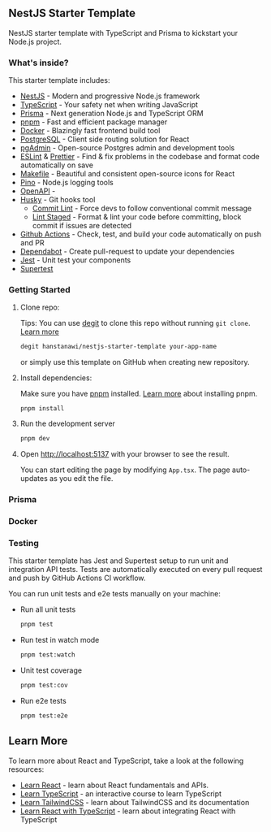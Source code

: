 ## NestJS Starter Template

NestJS starter template with TypeScript and Prisma to kickstart your Node.js project.

### What's inside?

This starter template includes:

- [NestJS](https://nestjs.com/) - Modern and progressive Node.js framework
- [TypeScript](https://www.typescriptlang.org/) - Your safety net when writing JavaScript
- [Prisma](https://prisma.io/) - Next generation Node.js and TypeScript ORM
- [pnpm](https://pnpm.io/) - Fast and efficient package manager
- [Docker]() - Blazingly fast frontend build tool
- [PostgreSQL](https://reactrouter.com/en/main) - Client side routing solution for React
- [pgAdmin](https://www.pgadmin.org/) - Open-source Postgres admin and development tools
- [ESLint](https://eslint.org/) & [Prettier](https://prettier.io/) - Find & fix problems in the codebase and format code automatically on save
- [Makefile](https://lucide.dev/) - Beautiful and consistent open-source icons for React
- [Pino]() - Node.js logging tools
- [OpenAPI]() -
- [Husky](https://typicode.github.io/husky/) - Git hooks tool
  - [Commit Lint](https://commitlint.js.org/#/) - Force devs to follow conventional commit message
  - [Lint Staged](https://github.com/lint-staged/lint-staged) - Format & lint your code before committing, block commit if issues are detected
- [Github Actions](https://docs.github.com/en/actions) - Check, test, and build your code automatically on push and PR
- [Dependabot](https://github.com/dependabot) - Create pull-request to update your dependencies
- [Jest](https://jestjs.io/) - Unit test your components
- [Supertest](https://testing-library.com/docs/react-testing-library/intro/)

### Getting Started

1. Clone repo:

   Tips: You can use [degit](https://github.com/Rich-Harris/degit) to clone this repo without running `git clone`. [Learn more](https://github.com/Rich-Harris/degit)

   ```bash
   degit hanstanawi/nestjs-starter-template your-app-name
   ```

   or simply use this template on GitHub when creating new repository.

2. Install dependencies:

   Make sure you have [pnpm](https://pnpm.io/) installed. [Learn more](https://pnpm.io/installation) about installing pnpm.

   ```
   pnpm install
   ```

3. Run the development server

   ```bash
   pnpm dev
   ```

4. Open [http://localhost:5137](http://localhost:5137) with your browser to see the result.

   You can start editing the page by modifying `App.tsx`. The page auto-updates as you edit the file.

### Prisma

### Docker

### Testing

This starter template has Jest and Supertest setup to run unit and integration API tests. Tests are automatically executed on every pull request and push by GitHub Actions CI workflow.

You can run unit tests and e2e tests manually on your machine:

- Run all unit tests
  ```bash
  pnpm test
  ```
- Run test in watch mode
  ```bash
  pnpm test:watch
  ```
- Unit test coverage
  ```bash
  pnpm test:cov
  ```
- Run e2e tests
  ```bash
  pnpm test:e2e
  ```

## Learn More

To learn more about React and TypeScript, take a look at the following resources:

- [Learn React](https://react.dev/learn) - learn about React fundamentals and APIs.
- [Learn TypeScript](https://learntypescript.dev/) - an interactive course to learn TypeScript
- [Learn TailwindCSS](https://tailwindcss.com/) - learn about TailwindCSS and its documentation
- [Learn React with TypeScript](https://react-typescript-cheatsheet.netlify.app/docs/basic/setup) - learn about integrating React with TypeScript
